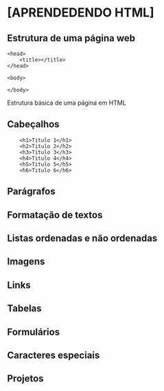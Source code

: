 # [APRENDEDENDO HTML]


## Estrutura de uma página web

<!doctype html>
<html>

    <head>
        <title></title>
    </head>
    
    <body>
        
    </body>

</html>

Estrutura básica de uma página em HTML


## Cabeçalhos
       
        <h1>Titulo 1</h1>
        <h2>Titulo 2</h2>
        <h3>Titulo 3</h3>
        <h4>Titulo 4</h4>
        <h5>Titulo 5</h5>
        <h6>Titulo 6</h6>



## Parágrafos
## Formatação de textos
## Listas ordenadas e não ordenadas
## Imagens
## Links
## Tabelas
## Formulários
## Caracteres especiais
## Projetos
